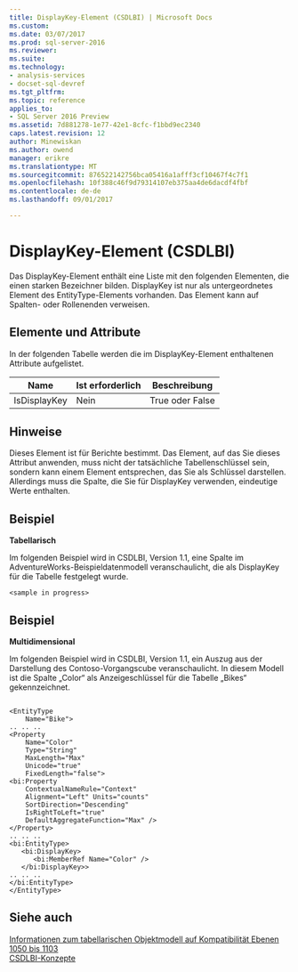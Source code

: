 ```yaml
---
title: DisplayKey-Element (CSDLBI) | Microsoft Docs
ms.custom: 
ms.date: 03/07/2017
ms.prod: sql-server-2016
ms.reviewer: 
ms.suite: 
ms.technology:
- analysis-services
- docset-sql-devref
ms.tgt_pltfrm: 
ms.topic: reference
applies_to:
- SQL Server 2016 Preview
ms.assetid: 7d881278-1e77-42e1-8cfc-f1bbd9ec2340
caps.latest.revision: 12
author: Minewiskan
ms.author: owend
manager: erikre
ms.translationtype: MT
ms.sourcegitcommit: 876522142756bca05416a1afff3cf10467f4c7f1
ms.openlocfilehash: 10f388c46f9d79314107eb375aa4de6dacdf4fbf
ms.contentlocale: de-de
ms.lasthandoff: 09/01/2017

---
```

# <a name="displaykey-element-csdlbi"></a>DisplayKey-Element (CSDLBI)
  Das DisplayKey-Element enthält eine Liste mit den folgenden Elementen, die einen starken Bezeichner bilden. DisplayKey ist nur als untergeordnetes Element des EntityType-Elements vorhanden. Das Element kann auf Spalten- oder Rollenenden verweisen.  
  
## <a name="elements-and-attributes"></a>Elemente und Attribute  
 In der folgenden Tabelle werden die im DisplayKey-Element enthaltenen Attribute aufgelistet.  
  
|Name|Ist erforderlich|Beschreibung|  
|----------|-----------------|-----------------|  
|IsDisplayKey|Nein|True oder False|  
  
## <a name="remarks"></a>Hinweise  
 Dieses Element ist für Berichte bestimmt. Das Element, auf das Sie dieses Attribut anwenden, muss nicht der tatsächliche Tabellenschlüssel sein, sondern kann einem Element entsprechen, das Sie als Schlüssel darstellen. Allerdings muss die Spalte, die Sie für DisplayKey verwenden, eindeutige Werte enthalten.  
  
## <a name="example"></a>Beispiel  
 **Tabellarisch**  
  
 Im folgenden Beispiel wird in CSDLBI, Version 1.1, eine Spalte im AdventureWorks-Beispieldatenmodell veranschaulicht, die als DisplayKey für die Tabelle festgelegt wurde.  
  
```  
<sample in progress>  
```  
  
## <a name="example"></a>Beispiel  
 **Multidimensional**  
  
 Im folgenden Beispiel wird in CSDLBI, Version 1.1, ein Auszug aus der Darstellung des Contoso-Vorgangscube veranschaulicht. In diesem Modell ist die Spalte „Color“ als Anzeigeschlüssel für die Tabelle „Bikes“ gekennzeichnet.  
  
```  
  
<EntityType   
    Name="Bike">  
.. .. ..  
<Property   
    Name="Color"   
    Type="String"   
    MaxLength="Max"   
    Unicode="true"   
    FixedLength="false">  
<bi:Property   
    ContextualNameRule="Context"   
    Alignment="Left" Units="counts"   
    SortDirection="Descending"   
    IsRightToLeft="true"   
    DefaultAggregateFunction="Max" />  
</Property>  
.. .. ..  
<bi:EntityType>  
   <bi:DisplayKey>  
      <bi:MemberRef Name="Color" />  
   </bi:DisplayKey>>  
.. .. ..  
</bi:EntityType>  
</EntityType>  
```  
  
## <a name="see-also"></a>Siehe auch  
 [Informationen zum tabellarischen Objektmodell auf Kompatibilität Ebenen 1050 bis 1103](../../../analysis-services/tabular-model-programming-compatibility-levels-1050-1103/representation/understanding-tabular-object-model-at-levels-1050-through-1103.md)   
 [CSDLBI-Konzepte](../../../analysis-services/tabular-model-programming-compatibility-levels-1050-1103/csdlbi-concepts.md)  
  
  
